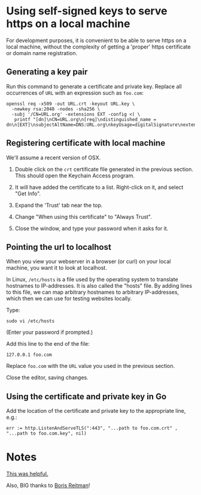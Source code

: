 # Using self-signed keys to serve https on a local machine

For development purposes, it is convenient to be able to serve https on a local machine, without the complexity of getting a 'proper' https certificate or domain name registration.

## Generating a key pair

Run this command to generate a certificate and private key.  Replace all occurrences
of `URL` with an expression such as `foo.com`:

```
openssl req -x509 -out URL.crt -keyout URL.key \
  -newkey rsa:2048 -nodes -sha256 \
  -subj '/CN=URL.org' -extensions EXT -config <( \
   printf "[dn]\nCN=URL.org\n[req]\ndistinguished_name = dn\n[EXT]\nsubjectAltName=DNS:URL.org\nkeyUsage=digitalSignature\nextendedKeyUsage=serverAuth")
```


## Registering certificate with local machine

We'll assume a recent version of OSX.

1. Double click on the `crt` certificate file generated in the previous section.  This should open the Keychain Access program.

2. It will have added the certificate to a list.  Right-click on it, and select "Get Info".

3. Expand the 'Trust' tab near the top.

4. Change "When using this certificate" to "Always Trust".

5. Close the window, and type your password when it asks for it.



## Pointing the url to localhost

When you view your webserver in a browser (or curl) on your local machine, you want it to look at localhost.

In Linux, `/etc/hosts` is a file used by the operating system to translate hostnames to IP-addresses. It is also called the "hosts" file. By adding lines to this file, we can map arbitrary hostnames to arbitrary IP-addresses, which then we can use for testing websites locally.

Type:
```
sudo vi /etc/hosts
```
(Enter your password if prompted.)

Add this line to the end of the file:
```
127.0.0.1 foo.com
```

Replace `foo.com` with the `URL` value you used in the previous section.

Close the editor, saving changes.




## Using the certificate and private key in Go


Add the location of the certificate and private key to the appropriate line, e.g.:

```
err := http.ListenAndServeTLS(":443", "...path to foo.com.crt" , "...path to foo.com.key", nil)
```



# Notes

[This was helpful.](https://letsencrypt.org/docs/certificates-for-localhost/#making-and-trusting-your-own-certificates)

Also, BIG thanks to [Boris Reitman](https://www.linkedin.com/in/boris-reitman-8b2027134/)!


